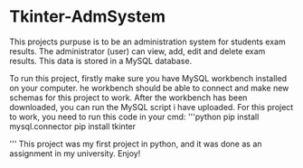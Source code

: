# Tkinter-AdmSystem
This projects purpuse is to be an administration system for students exam results. The administrator (user) can view, add, edit and delete exam results. This data is stored in a MySQL database.

To run this project, firstly make sure you have MySQL workbench installed on your computer. he workbench should be able to connect and make new schemas for this project to work. After the workbench has been downloaded, you can run the MySQL script i have uploaded. For this project to work, you need to run this code in your cmd:
'''python
pip install mysql.connector
pip install tkinter

'''
 This project was my first project in python, and it was done as an assignment in my university. Enjoy!
